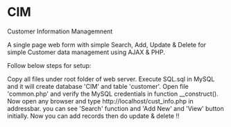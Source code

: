 CIM
===

Customer Information Managemnent

A single page web form with simple Search, Add, Update & Delete for simple Customer data
management using AJAX & PHP.

Follow below steps for setup:

Copy all files under root folder of web server. Execute SQL.sql in MySQL and it will create database 'CIM' and table 'customer'.
Open file 'common.php' and verify the MySQL credentials in function  __construct().
Now open any browser and type http://localhost/cust_info.php in addressbar.
you can see 'Search' function and 'Add New' and 'View' button initially. 
Now you can add records then do update & delete !!